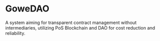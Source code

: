 # GoweDAO
A system aiming for transparent contract management without intermediaries, utilizing PoS Blockchain and DAO for cost reduction and reliability.
